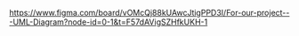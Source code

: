 https://www.figma.com/board/vOMcQj88kUAwcJtigPPD3I/For-our-project---UML-Diagram?node-id=0-1&t=F57dAVigSZHfkUKH-1
